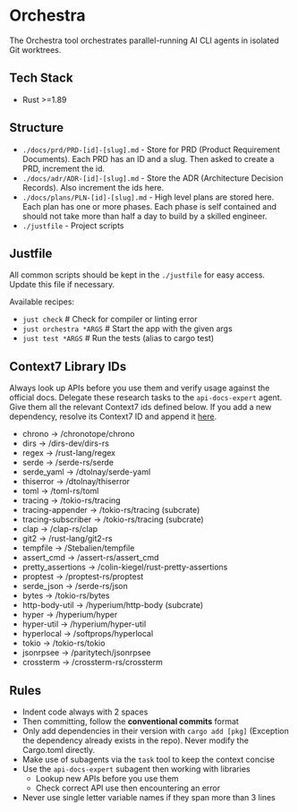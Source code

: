 # Orchestra

The Orchestra tool orchestrates parallel-running AI CLI agents in isolated Git worktrees.

## Tech Stack

- Rust >=1.89

## Structure

- `./docs/prd/PRD-[id]-[slug].md` - Store for PRD (Product Requirement Documents). Each PRD has an ID and a slug. Then asked to create a PRD, increment the id.
- `./docs/adr/ADR-[id]-[slug].md` - Store the ADR (Architecture Decision Records). Also increment the ids here.
- `./docs/plans/PLN-[id]-[slug].md` - High level plans are stored here. Each plan has one or more phases. Each phase is self contained and should not take more than half a day to build by a skilled engineer.
- `./justfile` - Project scripts

## Justfile

All common scripts should be kept in the `./justfile` for easy access. Update this file if necessary.

Available recipes:

- `just check` # Check for compiler or linting error
- `just orchestra *ARGS` # Start the app with the given args
- `just test *ARGS` # Run the tests (alias to cargo test)

## Context7 Library IDs

Always look up APIs before you use them and verify usage against the official docs.
Delegate these research tasks to the `api-docs-expert` agent. Give them all the relevant Context7 ids defined below.
If you add a new dependency, resolve its Context7 ID and append it [here](./AGENTS.md).

- chrono -> /chronotope/chrono
- dirs -> /dirs-dev/dirs-rs
- regex -> /rust-lang/regex
- serde -> /serde-rs/serde
- serde_yaml -> /dtolnay/serde-yaml
- thiserror -> /dtolnay/thiserror
- toml -> /toml-rs/toml
- tracing -> /tokio-rs/tracing
- tracing-appender -> /tokio-rs/tracing (subcrate)
- tracing-subscriber -> /tokio-rs/tracing (subcrate)
- clap -> /clap-rs/clap
- git2 -> /rust-lang/git2-rs
- tempfile -> /Stebalien/tempfile
- assert_cmd -> /assert-rs/assert_cmd
- pretty_assertions -> /colin-kiegel/rust-pretty-assertions
- proptest -> /proptest-rs/proptest
- serde_json -> /serde-rs/json
- bytes -> /tokio-rs/bytes
- http-body-util -> /hyperium/http-body (subcrate)
- hyper -> /hyperium/hyper
- hyper-util -> /hyperium/hyper-util
- hyperlocal -> /softprops/hyperlocal
- tokio -> /tokio-rs/tokio
- jsonrpsee -> /paritytech/jsonrpsee
- crossterm -> /crossterm-rs/crossterm

## Rules

- Indent code always with 2 spaces
- Then committing, follow the **conventional commits** format
- Only add dependencies in their version with `cargo add [pkg]` (Exception the dependency already exists in the repo).
  Never modify the Cargo.toml directly.
- Make use of subagents via the `task` tool to keep the context concise
- Use the `api-docs-expert` subagent then working with libraries
  - Lookup new APIs before you use them
  - Check correct API use then encountering an error
- Never use single letter variable names if they span more than 3 lines
